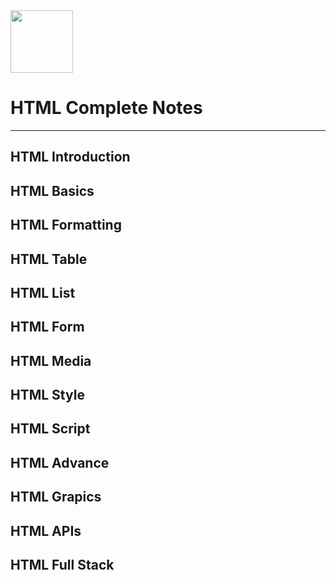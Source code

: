 <img src="https://cdn.jsdelivr.net/gh/devicons/devicon@latest/icons/html5/html5-original.svg" width="100px" /> 

# HTML Complete Notes
---

## HTML Introduction

## HTML Basics
## HTML Formatting
## HTML Table
## HTML List
## HTML Form
## HTML Media
## HTML Style
## HTML Script
## HTML Advance
## HTML Grapics
## HTML APIs
## HTML Full Stack
